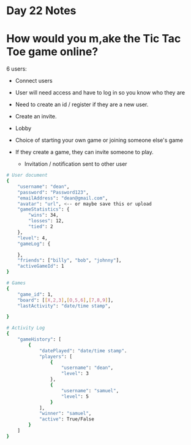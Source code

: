 # Day 22 Notes

# How would you m,ake the Tic Tac Toe game online?




6 users:
- Connect users
- User will need access and have to log in so you know who they are
- Need to create an id / register if they are a new user.
- Create an invite.

- Lobby
- Choice of starting your own game or joining someone else's game
- If they create a game, they can invite someone to play.
    - Invitation / notification sent to other user


```bash
# User document
{
    "username": "dean",
    "password": "Password123",
    "emailAddress": "dean@gmail.com",
    "avatar": "url", <-- or maybe save this or upload
    "gameStatistics": {
        "wins": 34,
        "losses": 12,
        "tied": 2
    },
    "level": 4,
    "gameLog": {

    },
    "friends": ["billy", "bob", "johnny"],
    "activeGameId": 1
}

# Games
{
    "game_id": 1,
    "board": [[X,2,3],[O,5,6],[7,8,9]],
    "lastActivity": "date/time stamp",

}

# Activity Log
{
    "gameHistory": [
        {
            "datePlayed": "date/time stamp".
            "players": [
                {
                    "username": "dean",
                    "level": 3
                },
                {
                    "username": "samuel",
                    "level": 5
                }
            ],
            "winner": "samuel",
            "active": True/False
        }
    ]
}
```

